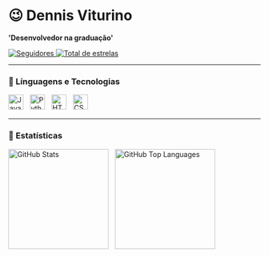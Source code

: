 # 😉 Dennis Viturino

**'Desenvolvedor na graduação'**

<a href="https://github.com/Dennis-Viturino?tab=followers">
  <img alt="Seguidores" title="Me siga no GitHub" src="https://custom-icon-badges.demolab.com/github/followers/Dennis-Viturino?color=236ad3&labelColor=1155ba&style=for-the-badge&logo=github&label=seguidores&logoColor=white"/>
</a>
<a href="https://github.com/Dennis-Viturino?tab=repositories&sort=stargazers">
  <img alt="Total de estrelas" title="Total de estrelas GitHub" src="https://custom-icon-badges.demolab.com/github/stars/Dennis-Viturino?color=55960c&style=for-the-badge&labelColor=488207&logo=star"/>
</a>

---

### 🤖 Línguagens e Tecnologias

<img align="left" alt="Java" title="Java" width="30px" style="padding-right: 10px;" src="https://cdn.jsdelivr.net/gh/devicons/devicon@latest/icons/java/java-original.svg" />
<img align="left" alt="Python" title="Python" width="30px" style="padding-right: 10px;" src="https://cdn.jsdelivr.net/gh/devicons/devicon@latest/icons/python/python-original.svg" />
<img align="left" alt="HTML" title="HTML" width="30px" style="padding-right: 10px;" src="https://cdn.jsdelivr.net/gh/devicons/devicon@latest/icons/html5/html5-original.svg" />
<img align="left" alt="CSS" title="CSS" width="30px" style="padding-right: 10px;" src="https://cdn.jsdelivr.net/gh/devicons/devicon@latest/icons/css3/css3-original.svg" />
<br/><br/>

---

### 🤖 Estatísticas

<p>
  <img align="left" alt="GitHub Stats" height="200" style="padding-right: 10px;" src="https://github-readme-stats.vercel.app/api?username=Dennis-Viturino&show_icons=true&theme=radical&include_all_commits=true&locale=pt-br&cache_seconds=0" />
  <img align="left" alt="GitHub Top Languages" height="200" src="https://github-readme-stats.vercel.app/api/top-langs/?username=Dennis-Viturino&theme=radical&layout=compact&langs_count=9&cache_seconds=0" />
</p>
